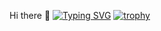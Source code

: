  Hi there 👋
[![Typing SVG](https://readme-typing-svg.demolab.com/?lines=在这里祝你幸福安康;在这里祝你永远不死)](https://git.io/typing-svg)
[![trophy](https://github-profile-trophy.vercel.app/?username=vv-vi)](https://github.com/ryo-ma/github-profile-trophy)
